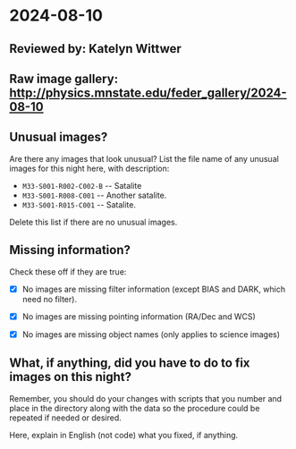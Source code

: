 # 2024-08-10

## Reviewed by:   Katelyn Wittwer

## Raw image gallery: http://physics.mnstate.edu/feder_gallery/2024-08-10

## Unusual images? 

Are there any images that look unusual? List the file name of any unusual images for this night here, with description:

+ `M33-S001-R002-C002-B` -- Satalite
+ `M33-S001-R008-C001` -- Another satalite.
+ `M33-S001-R015-C001` -- Satalite.

Delete this list if there are no unusual images.

## Missing information?

Check these off if they are true:

- [x] No images are missing filter information (except BIAS and DARK, which need no filter).
- [x] No images are missing pointing information (RA/Dec and WCS)
- [x] No images are missing object names (only applies to science images)


## What, if anything, did you have to do to fix images on this night?

Remember, you should do your changes with scripts that you number and place in the
directory along with the data so the procedure could be repeated if needed or
desired.

Here, explain in English (not code) what you fixed, if anything.
